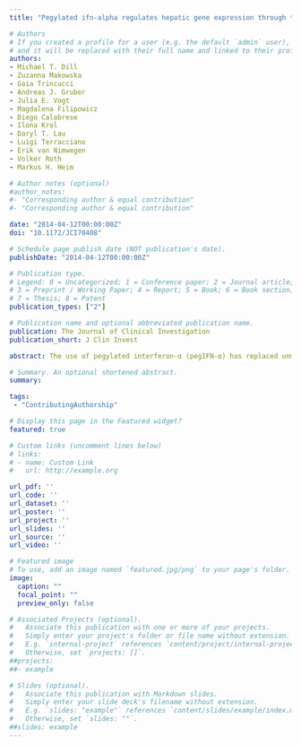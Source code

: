 ```yaml
---
title: "Pegylated ifn-alpha regulates hepatic gene expression through transient Jak/STAT activation"

# Authors
# If you created a profile for a user (e.g. the default `admin` user), write the username (folder name) here 
# and it will be replaced with their full name and linked to their profile.
authors:
- Michael T. Dill
- Zuzanna Makowska
- Gaia Trincucci
- Andreas J. Gruber
- Julia E. Vogt
- Magdalena Filipowicz
- Diego Calabrese
- Ilona Krol
- Daryl T. Lau
- Luigi Terracciano
- Erik van Nimwegen
- Volker Roth
- Markus H. Heim

# Author notes (optional)
#author_notes:
#- "Corresponding author & equal contribution"
#- "Corresponding author & equal contribution"

date: "2014-04-12T00:00:00Z"
doi: "10.1172/JCI70408"

# Schedule page publish date (NOT publication's date).
publishDate: "2014-04-12T00:00:00Z"

# Publication type.
# Legend: 0 = Uncategorized; 1 = Conference paper; 2 = Journal article;
# 3 = Preprint / Working Paper; 4 = Report; 5 = Book; 6 = Book section;
# 7 = Thesis; 8 = Patent
publication_types: ["2"]

# Publication name and optional abbreviated publication name.
publication: The Journal of Clinical Investigation
publication_short: J Clin Invest

abstract: The use of pegylated interferon-α (pegIFN-α) has replaced unmodified recombinant IFN-α for the treatment of chronic viral hepatitis. While the superior antiviral efficacy of pegIFN-α is generally attributed to improved pharmacokinetic properties, the pharmacodynamic effects of pegIFN-α in the liver have not been studied. Here, we analyzed pegIFN-α–induced signaling and gene regulation in paired liver biopsies obtained prior to treatment and during the first week following pegIFN-α injection in 18 patients with chronic hepatitis C. Despite sustained high concentrations of pegIFN-α in serum, the Jak/STAT pathway was activated in hepatocytes only on the first day after pegIFN-α administration. Evaluation of liver biopsies revealed that pegIFN-α induces hundreds of genes that can be classified into four clusters based on different temporal expression profiles. In all clusters, gene transcription was mainly driven by IFN-stimulated gene factor 3 (ISGF3). Compared with conventional IFN-α therapy, pegIFN-α induced a broader spectrum of gene expression, including many genes involved in cellular immunity. IFN-induced secondary transcription factors did not result in additional waves of gene expression. Our data indicate that the superior antiviral efficacy of pegIFN-α is not the result of prolonged Jak/STAT pathway activation in hepatocytes, but rather is due to induction of additional genes that are involved in cellular immune responses.

# Summary. An optional shortened abstract.
summary: 

tags:
 - "ContributingAuthorship"

# Display this page in the Featured widget?
featured: true

# Custom links (uncomment lines below)
# links:
# - name: Custom Link
#   url: http://example.org

url_pdf: ''
url_code: ''
url_dataset: ''
url_poster: ''
url_project: ''
url_slides: ''
url_source: ''
url_video: ''

# Featured image
# To use, add an image named `featured.jpg/png` to your page's folder. 
image:
  caption: ""
  focal_point: ""
  preview_only: false

# Associated Projects (optional).
#   Associate this publication with one or more of your projects.
#   Simply enter your project's folder or file name without extension.
#   E.g. `internal-project` references `content/project/internal-project/index.md`.
#   Otherwise, set `projects: []`.
##projects:
##- example

# Slides (optional).
#   Associate this publication with Markdown slides.
#   Simply enter your slide deck's filename without extension.
#   E.g. `slides: "example"` references `content/slides/example/index.md`.
#   Otherwise, set `slides: ""`.
##slides: example
---
```


